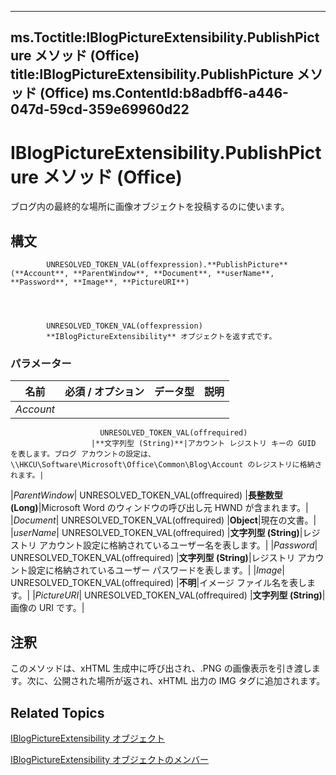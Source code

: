 

---
ms.Toctitle:IBlogPictureExtensibility.PublishPicture メソッド (Office)
title:IBlogPictureExtensibility.PublishPicture メソッド (Office)
ms.ContentId:b8adbff6-a446-047d-59cd-359e69960d22
---
# IBlogPictureExtensibility.PublishPicture メソッド (Office)




ブログ内の最終的な場所に画像オブジェクトを投稿するのに使います。

## 構文

            UNRESOLVED_TOKEN_VAL(offexpression).**PublishPicture**(**Account**, **ParentWindow**, **Document**, **userName**, **Password**, **Image**, **PictureURI**)




            UNRESOLVED_TOKEN_VAL(offexpression)
            **IBlogPictureExtensibility** オブジェクトを返す式です。

### パラメーター

|**名前**|**必須 / オプション**|**データ型**|**説明**|
|---|---|---|---|
|*Account*|
                        UNRESOLVED_TOKEN_VAL(offrequired)
                      |**文字列型 (String)**|アカウント レジストリ キーの GUID を表します。ブログ アカウントの設定は、\\HKCU\Software\Microsoft\Office\Common\Blog\Account のレジストリに格納されます。|
|*ParentWindow*|
                        UNRESOLVED_TOKEN_VAL(offrequired)
                      |**長整数型 (Long)**|Microsoft Word のウィンドウの呼び出し元 HWND が含まれます。|
|*Document*|
                        UNRESOLVED_TOKEN_VAL(offrequired)
                      |**Object**|現在の文書。|
|*userName*|
                        UNRESOLVED_TOKEN_VAL(offrequired)
                      |**文字列型 (String)**|レジストリ アカウント設定に格納されているユーザー名を表します。|
|*Password*|
                        UNRESOLVED_TOKEN_VAL(offrequired)
                      |**文字列型 (String)**|レジストリ アカウント設定に格納されているユーザー パスワードを表します。|
|*Image*|
                        UNRESOLVED_TOKEN_VAL(offrequired)
                      |**不明**|イメージ ファイル名を表します。|
|*PictureURI*|
                        UNRESOLVED_TOKEN_VAL(offrequired)
                      |**文字列型 (String)**|画像の URI です。|





## 注釈
このメソッドは、xHTML 生成中に呼び出され、.PNG の画像表示を引き渡します。次に、公開された場所が返され、xHTML 出力の IMG タグに追加されます。



## Related Topics

[IBlogPictureExtensibility オブジェクト](07cedf63-0c59-5c5e-25df-1d627db89cbe.md)

[IBlogPictureExtensibility オブジェクトのメンバー](29f8fdcc-669f-95db-3cc9-bfdd26fb9a7d.md)




